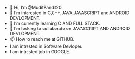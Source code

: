 - 👋 Hi, I’m @MuditPandit20
- 👀 I’m interested in C,C++,JAVA,JAVASCRIPT and ANDROID DEVLOPMENT.
- 🌱 I’m currently learning C AND FULL STACK.
- 💞️ I’m looking to collaborate on JAVASCRIPT AND ANDROID DEVLOPMENT.
- 📫 How to reach me at GITHUB.
- I am intrested in Software Devloper.
- I am intrested job in GOOGLE.

<!---
MuditPandit20/MuditPandit20 is a ✨ special ✨ repository because its `README.md` (this file) appears on your GitHub profile.
You can click the Preview link to take a look at your changes.
--->
